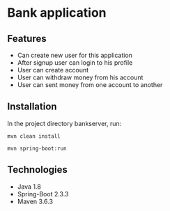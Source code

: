 # Bank application

## Features

* Can create new user for this application
* After signup user can login to his profile
* User can create account
* User can withdraw money from his account
* User can sent money from one account to another

## Installation

In the project directory bankserver, run:

```mvn
mvn clean install
```

```mvn
mvn spring-boot:run
```

## Technologies
- Java 1.8
- Spring-Boot 2.3.3
- Maven 3.6.3
